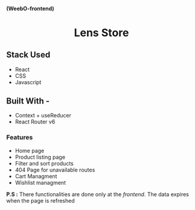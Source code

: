 #### (WeebO-frontend)

<div align="center">
  
   <h1>Lens Store</h1>
   
</div>

## Stack Used

- React
- CSS
- Javascript

## Built With -

- Context + useReducer
- React Router v6

### Features

- Home page
- Product listing page
- Filter and sort products
- 404 Page for unavailable routes
- Cart Managment
- Wishlist managment

**P.S :** There functionalities are done only at the _frontend_. The data expires when the page is refreshed
